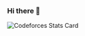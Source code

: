 ### Hi there 👋
![Codeforces Stats Card](https://codeforces-stats-api.herokuapp.com/stats?username=NegodinaArina&theme=1)
<!--
**negodinaarina/negodinaarina** is a ✨ _special_ ✨ repository because its `README.md` (this file) appears on your GitHub profile.

Here are some ideas to get you started:

- 🔭 I’m currently working on ...
- 🌱 I’m currently learning ...
- 👯 I’m looking to collaborate on ...
- 🤔 I’m looking for help with ...
- 💬 Ask me about ...
- 📫 How to reach me: ...
- 😄 Pronouns: ...
- ⚡ Fun fact: ...
-->
